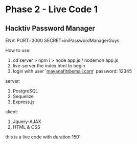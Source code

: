 # Phase 2 - Live Code 1

## Hacktiv Password Manager

ENV:
PORT=3000
SECRET=iniPasswordManagerGuys

How to use:
1. cd server > npm i > node app.js / nodemon app.js
2. live-server the index.html to begin
3. login with user 'mayanafit@email.com' password: 12345

server:
1. PostgreSQL
2. Sequelize
3. Express.js

client:
1. Jquery-AJAX
2. HTML & CSS

this is a live code with duration 150'
